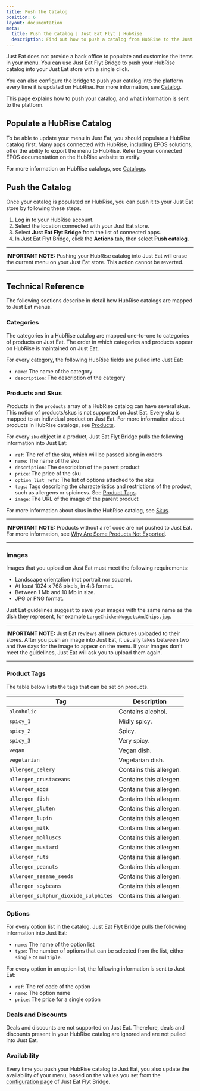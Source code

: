 ```yaml
---
title: Push the Catalog
position: 6
layout: documentation
meta:
  title: Push the Catalog | Just Eat Flyt | HubRise
  description: Find out how to push a catalog from HubRise to the Just Eat platform, how items and options are encoded, and which features are supported.
---
```


Just Eat does not provide a back office to populate and customise the items in your menu.
You can use Just Eat Flyt Bridge to push your HubRise catalog into your Just Eat store with a single click.

You can also configure the bridge to push your catalog into the platform every time it is updated on HubRise. For more information, see [Catalog](/apps/just-eat-flyt/configuration#catalog).

This page explains how to push your catalog, and what information is sent to the platform.

## Populate a HubRise Catalog

To be able to update your menu in Just Eat, you should populate a HubRise catalog first. Many apps connected with HubRise, including EPOS solutions, offer the ability to export the menu to HubRise. Refer to your connected EPOS documentation on the HubRise website to verify.

For more information on HubRise catalogs, see [Catalogs](/docs/catalog/).

## Push the Catalog

Once your catalog is populated on HubRise, you can push it to your Just Eat store by following these steps.

1. Log in to your HubRise account.
1. Select the location connected with your Just Eat store.
1. Select **Just Eat Flyt Bridge** from the list of connected apps.
1. In Just Eat Flyt Bridge, click the **Actions** tab, then select **Push catalog**.

---

**IMPORTANT NOTE:** Pushing your HubRise catalog into Just Eat will erase the current menu on your Just Eat store. This action cannot be reverted.

---

## Technical Reference

The following sections describe in detail how HubRise catalogs are mapped to Just Eat menus.

### Categories

The categories in a HubRise catalog are mapped one-to-one to categories of products on Just Eat.
The order in which categories and products appear on HubRise is maintained on Just Eat.

For every category, the following HubRise fields are pulled into Just Eat:

- `name`: The name of the category
- `description`: The description of the category

### Products and Skus

Products in the `products` array of a HubRise catalog can have several skus. This notion of products/skus is not supported on Just Eat. Every sku is mapped to an individual product on Just Eat. For more information about products in HubRise catalogs, see [Products](/developers/api/catalog-management/#products).

For every `sku` object in a product, Just Eat Flyt Bridge pulls the following information into Just Eat:

- `ref`: The ref of the sku, which will be passed along in orders
- `name`: The name of the sku
- `description`: The description of the parent product
- `price`: The price of the sku
- `option_list_refs`: The list of options attached to the sku
- `tags`: Tags describing the characteristics and restrictions of the product, such as allergens or spiciness. See [Product Tags](#product-tags).
- `image`: The URL of the image of the parent product

For more information about skus in the HubRise catalog, see [Skus](/developers/api/catalog-management/#skus).

---

**IMPORTANT NOTE:** Products without a ref code are not pushed to Just Eat. For more information, see [Why Are Some Products Not Exported](/apps/just-eat-flyt/faqs/products-not-exported/).

---

### Images

Images that you upload on Just Eat must meet the following requirements:

- Landscape orientation (not portrait nor square).
- At least 1024 x 768 pixels, in 4:3 format.
- Between 1 Mb and 10 Mb in size.
- JPG or PNG format.

Just Eat guidelines suggest to save your images with the same name as the dish they represent, for example `LargeChickenNuggetsAndChips.jpg`.

---

**IMPORTANT NOTE:** Just Eat reviews all new pictures uploaded to their stores. After you push an image into Just Eat, it usually takes between two and five days for the image to appear on the menu. If your images don't meet the guidelines, Just Eat will ask you to upload them again.

---


### Product Tags

The table below lists the tags that can be set on products.

| Tag                                  | Description             |
| ------------------------------------ | ----------------------- |
| `alcoholic`                          | Contains alcohol.       |
| `spicy_1`                            | Midly spicy.            |
| `spicy_2`                            | Spicy.                  |
| `spicy_3`                            | Very spicy.             |
| `vegan`                              | Vegan dish.             |
| `vegetarian`                         | Vegetarian dish.        |
| `allergen_celery`                    | Contains this allergen. |
| `allergen_crustaceans`               | Contains this allergen. |
| `allergen_eggs`                      | Contains this allergen. |
| `allergen_fish`                      | Contains this allergen. |
| `allergen_gluten`                    | Contains this allergen. |
| `allergen_lupin`                     | Contains this allergen. |
| `allergen_milk`                      | Contains this allergen. |
| `allergen_molluscs`                  | Contains this allergen. |
| `allergen_mustard`                   | Contains this allergen. |
| `allergen_nuts`                      | Contains this allergen. |
| `allergen_peanuts`                   | Contains this allergen. |
| `allergen_sesame_seeds`              | Contains this allergen. |
| `allergen_soybeans`                  | Contains this allergen. |
| `allergen_sulphur_dioxide_sulphites` | Contains this allergen. |

### Options

For every option list in the catalog, Just Eat Flyt Bridge pulls the following information into Just Eat:

- `name`: The name of the option list
- `type`: The number of options that can be selected from the list, either `single` or `multiple`.

For every option in an option list, the following information is sent to Just Eat:

- `ref`: The ref code of the option
- `name`: The option name
- `price`: The price for a single option

### Deals and Discounts

Deals and discounts are not supported on Just Eat. Therefore, deals and discounts present in your HubRise catalog are ignored and are not pulled into Just Eat.

### Availability

Every time you push your HubRise catalog to Just Eat, you also update the availability of your menu, based on the values you set from the [configuration page](/apps/just-eat-flyt/configuration/#catalog) of Just Eat Flyt Bridge.
